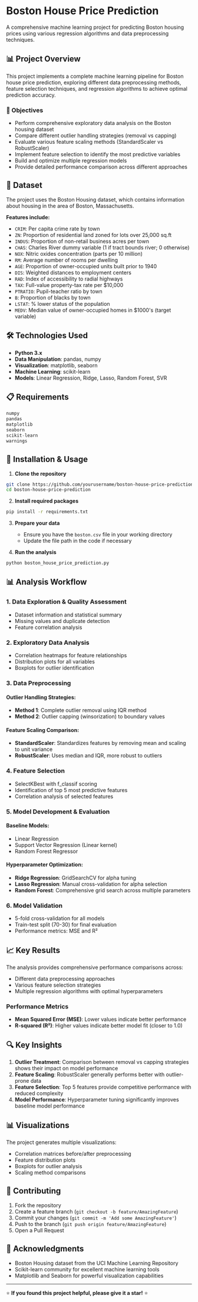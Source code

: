 # Boston House Price Prediction

A comprehensive machine learning project for predicting Boston housing prices using various regression algorithms and data preprocessing techniques.

## 📊 Project Overview

This project implements a complete machine learning pipeline for Boston house price prediction, exploring different data preprocessing methods, feature selection techniques, and regression algorithms to achieve optimal prediction accuracy.

### 🎯 Objectives
- Perform comprehensive exploratory data analysis on the Boston housing dataset
- Compare different outlier handling strategies (removal vs capping)
- Evaluate various feature scaling methods (StandardScaler vs RobustScaler)
- Implement feature selection to identify the most predictive variables
- Build and optimize multiple regression models
- Provide detailed performance comparison across different approaches

## 📁 Dataset

The project uses the Boston Housing dataset, which contains information about housing in the area of Boston, Massachusetts.

**Features include:**
- `CRIM`: Per capita crime rate by town
- `ZN`: Proportion of residential land zoned for lots over 25,000 sq.ft
- `INDUS`: Proportion of non-retail business acres per town
- `CHAS`: Charles River dummy variable (1 if tract bounds river; 0 otherwise)
- `NOX`: Nitric oxides concentration (parts per 10 million)
- `RM`: Average number of rooms per dwelling
- `AGE`: Proportion of owner-occupied units built prior to 1940
- `DIS`: Weighted distances to employment centers
- `RAD`: Index of accessibility to radial highways
- `TAX`: Full-value property-tax rate per $10,000
- `PTRATIO`: Pupil-teacher ratio by town
- `B`: Proportion of blacks by town
- `LSTAT`: % lower status of the population
- `MEDV`: Median value of owner-occupied homes in $1000's (target variable)

## 🛠️ Technologies Used

- **Python 3.x**
- **Data Manipulation**: pandas, numpy
- **Visualization**: matplotlib, seaborn
- **Machine Learning**: scikit-learn
- **Models**: Linear Regression, Ridge, Lasso, Random Forest, SVR

## 📋 Requirements

```python
numpy
pandas
matplotlib
seaborn
scikit-learn
warnings
```

## 🚀 Installation & Usage

1. **Clone the repository**
```bash
git clone https://github.com/yourusername/boston-house-price-prediction.git
cd boston-house-price-prediction
```

2. **Install required packages**
```bash
pip install -r requirements.txt
```

3. **Prepare your data**
   - Ensure you have the `boston.csv` file in your working directory
   - Update the file path in the code if necessary

4. **Run the analysis**
```bash
python boston_house_price_prediction.py
```

## 📊 Analysis Workflow

### 1. **Data Exploration & Quality Assessment**
- Dataset information and statistical summary
- Missing values and duplicate detection
- Feature correlation analysis

### 2. **Exploratory Data Analysis**
- Correlation heatmaps for feature relationships
- Distribution plots for all variables
- Boxplots for outlier identification

### 3. **Data Preprocessing**

#### Outlier Handling Strategies:
- **Method 1**: Complete outlier removal using IQR method
- **Method 2**: Outlier capping (winsorization) to boundary values

#### Feature Scaling Comparison:
- **StandardScaler**: Standardizes features by removing mean and scaling to unit variance
- **RobustScaler**: Uses median and IQR, more robust to outliers

### 4. **Feature Selection**
- SelectKBest with f_classif scoring
- Identification of top 5 most predictive features
- Correlation analysis of selected features

### 5. **Model Development & Evaluation**

#### Baseline Models:
- Linear Regression
- Support Vector Regression (Linear kernel)
- Random Forest Regressor

#### Hyperparameter Optimization:
- **Ridge Regression**: GridSearchCV for alpha tuning
- **Lasso Regression**: Manual cross-validation for alpha selection
- **Random Forest**: Comprehensive grid search across multiple parameters

### 6. **Model Validation**
- 5-fold cross-validation for all models
- Train-test split (70-30) for final evaluation
- Performance metrics: MSE and R²

## 📈 Key Results

The analysis provides comprehensive performance comparisons across:
- Different data preprocessing approaches
- Various feature selection strategies
- Multiple regression algorithms with optimal hyperparameters

### Performance Metrics
- **Mean Squared Error (MSE)**: Lower values indicate better performance
- **R-squared (R²)**: Higher values indicate better model fit (closer to 1.0)

## 🔍 Key Insights

1. **Outlier Treatment**: Comparison between removal vs capping strategies shows their impact on model performance
2. **Feature Scaling**: RobustScaler generally performs better with outlier-prone data
3. **Feature Selection**: Top 5 features provide competitive performance with reduced complexity
4. **Model Performance**: Hyperparameter tuning significantly improves baseline model performance

## 📊 Visualizations

The project generates multiple visualizations:
- Correlation matrices before/after preprocessing
- Feature distribution plots
- Boxplots for outlier analysis
- Scaling method comparisons

## 🤝 Contributing

1. Fork the repository
2. Create a feature branch (`git checkout -b feature/AmazingFeature`)
3. Commit your changes (`git commit -m 'Add some AmazingFeature'`)
4. Push to the branch (`git push origin feature/AmazingFeature`)
5. Open a Pull Request

## 🙏 Acknowledgments

- Boston Housing dataset from the UCI Machine Learning Repository
- Scikit-learn community for excellent machine learning tools
- Matplotlib and Seaborn for powerful visualization capabilities
---

⭐ **If you found this project helpful, please give it a star!** ⭐
